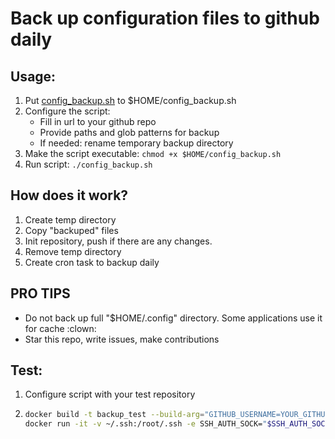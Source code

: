 # Back up configuration files to github daily

## Usage:
1. Put [config_backup.sh](https://github.com/Phinnik/daily_config_backup/blob/master/config_backup.sh) to $HOME/config_backup.sh
2. Configure the script:
    - Fill in url to your github repo
    - Provide paths and glob patterns for backup
    - If needed: rename temporary backup directory
3. Make the script executable: `chmod +x $HOME/config_backup.sh`
4. Run script: `./config_backup.sh`

## How does it work?
1. Create temp directory
2. Copy "backuped" files
3. Init repository, push if there are any changes.
4. Remove temp directory
5. Create cron task to backup daily

## PRO TIPS
- Do not back up full "$HOME/.config" directory. Some applications use it for cache :clown:
- Star this repo, write issues, make contributions

## Test:
1. Configure script with your test repository
2. 
    ```bash
    docker build -t backup_test --build-arg="GITHUB_USERNAME=YOUR_GITHUB_USERNAME" --build-arg="YOUR_GITHUB_EMAIL=GITHUB_EMAIL" .
    docker run -it -v ~/.ssh:/root/.ssh -e SSH_AUTH_SOCK="$SSH_AUTH_SOCK" backup_test
    ```
